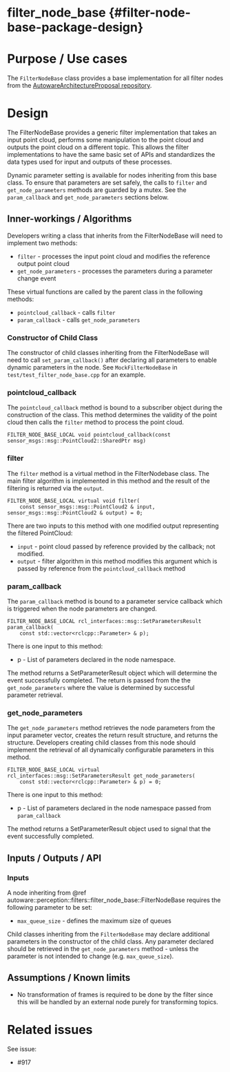 filter_node_base {#filter-node-base-package-design}
===========


# Purpose / Use cases
<!-- Required -->
<!-- Things to consider:
    - Why did we implement this feature? -->

The `FilterNodeBase` class provides a base implementation for all filter nodes from the
[AutowareArchitectureProposal repository](https://github.com/tier4/AutowareArchitectureProposal.iv).

# Design
<!-- Required -->
<!-- Things to consider:
    - How does it work? -->

The FilterNodeBase provides a generic filter implementation that takes an input point cloud,
performs some manipulation to the point cloud and outputs the point cloud on a different topic.
This allows the filter implementations to have the same basic set of APIs and standardizes
the data types used for input and outputs of these processes.

Dynamic parameter setting is available for nodes inheriting from this base class. To ensure that
parameters are set safely, the calls to `filter` and `get_node_parameters` methods are guarded by
a mutex. See the `param_callback` and `get_node_parameters` sections below.

## Inner-workings / Algorithms
<!-- If applicable -->
Developers writing a class that inherits from the FilterNodeBase will need to implement two methods:
 * `filter` - processes the input point cloud and modifies the reference output point cloud
 * `get_node_parameters` - processes the parameters during a parameter change event

These virtual functions are called by the parent class in the following methods:
 * `pointcloud_callback` - calls `filter`
 * `param_callback` - calls `get_node_parameters`

### Constructor of Child Class

The constructor of child classes inheriting from the FilterNodeBase will need to call
`set_param_callback()` after declaring all parameters to enable dynamic parameters in the node.
See `MockFilterNodeBase` in `test/test_filter_node_base.cpp` for an example.

### pointcloud_callback

The `pointcloud_callback` method is bound to a subscriber object during the construction of the
class. This method determines the validity of the point cloud then calls the `filter` method to
process the point cloud.

```{cpp}
FILTER_NODE_BASE_LOCAL void pointcloud_callback(const sensor_msgs::msg::PointCloud2::SharedPtr msg)
```

### filter

The `filter` method is a virtual method in the FilterNodebase class. The main filter algorithm is
implemented in this method and the result of the filtering is returned via the `output`.

```{cpp}
FILTER_NODE_BASE_LOCAL virtual void filter(
    const sensor_msgs::msg::PointCloud2 & input, sensor_msgs::msg::PointCloud2 & output) = 0;
```

There are two inputs to this method with one modified output representing the filtered PointCloud:
- `input` - point cloud passed by reference provided by the callback; not modified. 
- `output` - filter algorithm in this method modifies this argument which is passed by reference
from the `pointcloud_callback` method

### param_callback

The `param_callback` method is bound to a parameter service callback which is triggered when the
node parameters are changed.

```{cpp}
FILTER_NODE_BASE_LOCAL rcl_interfaces::msg::SetParametersResult param_callback(
    const std::vector<rclcpp::Parameter> & p);
```

There is one input to this method:
 - p - List of parameters declared in the node namespace.

The method returns a SetParameterResult object which will determine the event successfully completed.
The return is passed from the the `get_node_parameters` where the value is determined by successful
parameter retrieval.

### get_node_parameters

The `get_node_parameters` method retrieves the node parameters from the input parameter vector,
creates the return result structure, and returns the structure. Developers creating child classes
from this node should implement the retrieval of all dynamically configurable parameters in this
method.

```{cpp}
FILTER_NODE_BASE_LOCAL virtual rcl_interfaces::msg::SetParametersResult get_node_parameters(
    const std::vector<rclcpp::Parameter> & p) = 0;
```

There is one input to this method:
 - p - List of parameters declared in the node namespace passed from `param_callback`

The method returns a SetParameterResult object used to signal that the event successfully completed.


## Inputs / Outputs / API
<!-- Required -->
<!-- Things to consider:
    - How do you use the package / API? -->
### Inputs

A node inheriting from @ref autoware::perception::filters::filter_node_base::FilterNodeBase
requires the following parameter to be set:
- `max_queue_size` - defines the maximum size of queues

Child classes inheriting from the `FilterNodeBase` may declare additional parameters in the
constructor of the child class. Any parameter declared should be retrieved in the
`get_node_parameters` method - unless the parameter is not intended to change (e.g.
`max_queue_size`).


## Assumptions / Known limits
<!-- Required -->

* No transformation of frames is required to be done by the filter since this will be handled by
an external node purely for transforming topics.


# Related issues
<!-- Required -->
See issue:
- #917
